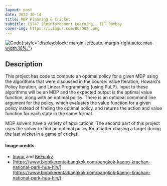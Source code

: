 ```yaml
---
layout: post
date: 2022-10-14
title: MDP Planning & Cricket
subtitle: CS747 (Reinforcement Learning), IIT Bombay
cover-img: https://i.imgur.com/8usQR2n.png
---
```


[![Code](https://i.imgur.com/AtIPmkl.png){:style="display:block; margin-left:auto; margin-right:auto; max-width:10%;"}](https://github.com/sarthakmittal92/mdp-and-cricket)

## Description
This project has code to compute an optimal policy for a
given MDP using the algorithms that were discussed in the
course: Value Iteration, Howard's Policy Iteration, and
Linear Programming (using PuLP). Input to these algorithms will be an MDP
and the expected output is the optimal value function, along
with an optimal policy. There is an optional command line
argument for the policy, which evaluates the value function
for a given policy instead of finding the optimal policy, and
returns the action and value function for each state in the
same format.

MDP solvers have a variety of applications. The second part of
this project uses the solver to find an optimal policy for
a batter chasing a target during the last wicket in a game of
cricket.

#### Image credits
- [Imgur](https://imgur.com/) and [BeFunky](https://www.befunky.com/dashboard/)
- [https://www.bigbikerentalbangkok.com/bangkok-kaeng-krachan-national-park-hua-hin/](https://www.bigbikerentalbangkok.com/bangkok-kaeng-krachan-national-park-hua-hin/)